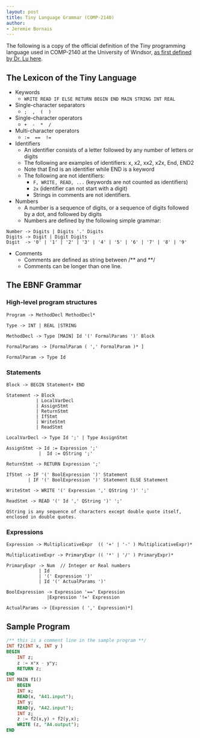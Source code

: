 ```yaml
---
layout: post
title: Tiny Language Grammar (COMP-2140)
author:
- Jeremie Bornais
---
```


The following is a copy of the official definition of the Tiny programming language used in COMP-2140 at the University of Windsor, [as first defined by Dr. Lu here](https://jlu.myweb.cs.uwindsor.ca/214/language.htm).

## The Lexicon of the Tiny Language

- Keywords
  - `WRITE READ IF ELSE RETURN BEGIN END MAIN STRING INT REAL`
- Single-character separators
  - `;  ,  (  )`
- Single-character operators
  - `+  -  *  /`
- Multi-character operators
  - `:=  ==  !=`
- Identifiers
  - An identifier consists of a letter followed by any number of letters or digits
  - The following are examples of identifiers: x, x2, xx2, x2x, End, END2
  - Note that End is an identifier while END is a keyword
  - The following are not identifiers:
    - `F, WRITE, READ, ...` (keywords are not counted as identifiers)
    - `2x` (identifier can not start with a digit)
    - Strings in comments are not identifiers.
- Numbers
  - A number is a sequence of digits, or a sequence of digits followed by a dot, and followed by digits
  - Numbers are defined by the following simple grammar:

```
Number -> Digits | Digits '.' Digits
Digits -> Digit | Digit Digits
Digit  -> '0' | '1' | '2' | '3' | '4' | '5' | '6' | '7' | '8' | '9'
```

- Comments
  - Comments are defined as string between /** and **/
  - Comments can be longer than one line. 

## The EBNF Grammar

### High-level program structures

```
Program -> MethodDecl MethodDecl*

Type -> INT | REAL |STRING 

MethodDecl -> Type [MAIN] Id '(' FormalParams ')' Block

FormalParams -> [FormalParam ( ',' FormalParam )* ]

FormalParam -> Type Id
```

### Statements

```
Block -> BEGIN Statement+ END

Statement -> Block
           | LocalVarDecl  
           | AssignStmt   
           | ReturnStmt
           | IfStmt
    	   | WriteStmt
	       | ReadStmt
        
LocalVarDecl -> Type Id ';' | Type AssignStmt  

AssignStmt -> Id := Expression ';'
            |  Id := QString ';'

ReturnStmt -> RETURN Expression ';'

IfStmt -> IF '(' BoolExpression ')' Statement
        | IF '(' BoolExpression ')' Statement ELSE Statement

WriteStmt -> WRITE '(' Expression ',' QString ')' ';'

ReadStmt -> READ '(' Id ',' QString ')' ';'

QString is any sequence of characters except double quote itself, enclosed in double quotes.
```

### Expressions

```
Expression -> MultiplicativeExpr  (( '+' | '-' ) MultiplicativeExpr)*

MultiplicativeExpr -> PrimaryExpr (( '*' | '/' ) PrimaryExpr)*

PrimaryExpr -> Num  // Integer or Real numbers
            | Id            
            | '(' Expression ')'
            | Id '(' ActualParams ')'

BoolExpression -> Expression '==' Expression 
               |Expression '!=' Expression   

ActualParams -> [Expression ( ',' Expression)*]
```

## Sample Program

```sql
/** this is a comment line in the sample program **/
INT f2(INT x, INT y )
BEGIN
    INT z;
    z := x*x - y*y;
    RETURN z;
END
INT MAIN f1()
    BEGIN
    INT x;
    READ(x, "A41.input");
    INT y;
    READ(y, "A42.input");
    INT z;
    z := f2(x,y) + f2(y,x);
    WRITE (z, "A4.output");
END
```
